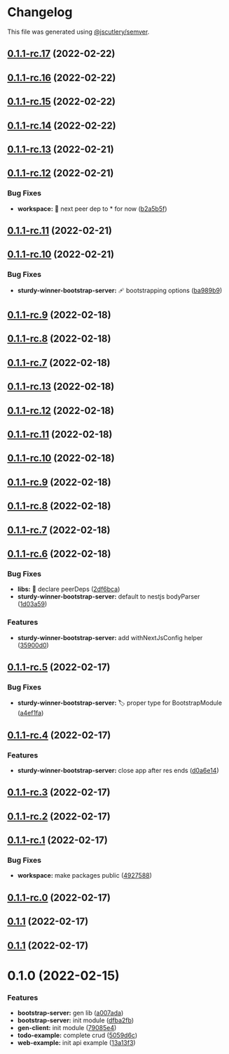 # Changelog

This file was generated using [@jscutlery/semver](https://github.com/jscutlery/semver).

## [0.1.1-rc.17](https://github.com/codeyourfaceoff/sturdy-winner/compare/v0.1.1-rc.16...v0.1.1-rc.17) (2022-02-22)



## [0.1.1-rc.16](https://github.com/codeyourfaceoff/sturdy-winner/compare/v0.1.1-rc.15...v0.1.1-rc.16) (2022-02-22)



## [0.1.1-rc.15](https://github.com/codeyourfaceoff/sturdy-winner/compare/v0.1.1-rc.14...v0.1.1-rc.15) (2022-02-22)



## [0.1.1-rc.14](https://github.com/codeyourfaceoff/sturdy-winner/compare/v0.1.1-rc.13...v0.1.1-rc.14) (2022-02-22)



## [0.1.1-rc.13](https://github.com/codeyourfaceoff/sturdy-winner/compare/v0.1.1-rc.12...v0.1.1-rc.13) (2022-02-21)



## [0.1.1-rc.12](https://github.com/codeyourfaceoff/sturdy-winner/compare/v0.1.1-rc.11...v0.1.1-rc.12) (2022-02-21)


### Bug Fixes

* **workspace:** :pushpin: next peer dep to * for now ([b2a5b5f](https://github.com/codeyourfaceoff/sturdy-winner/commit/b2a5b5fe049507e5259b3c63b570deb5a2437a4d))



## [0.1.1-rc.11](https://github.com/codeyourfaceoff/sturdy-winner/compare/v0.1.1-rc.10...v0.1.1-rc.11) (2022-02-21)



## [0.1.1-rc.10](https://github.com/codeyourfaceoff/sturdy-winner/compare/v0.1.1-rc.9...v0.1.1-rc.10) (2022-02-21)


### Bug Fixes

* **sturdy-winner-bootstrap-server:** :adhesive_bandage: bootstrapping options ([ba989b9](https://github.com/codeyourfaceoff/sturdy-winner/commit/ba989b9359b5c330a8c2418ec9dbae44025c1917))



## [0.1.1-rc.9](https://github.com/codeyourfaceoff/sturdy-winner/compare/v0.1.1-rc.8...v0.1.1-rc.9) (2022-02-18)



## [0.1.1-rc.8](https://github.com/codeyourfaceoff/sturdy-winner/compare/v0.1.1-rc.7...v0.1.1-rc.8) (2022-02-18)



## [0.1.1-rc.7](https://github.com/codeyourfaceoff/sturdy-winner/compare/v0.1.1-rc.6...v0.1.1-rc.7) (2022-02-18)



## [0.1.1-rc.13](https://github.com/codeyourfaceoff/sturdy-winner/compare/v0.1.1-rc.12...v0.1.1-rc.13) (2022-02-18)



## [0.1.1-rc.12](https://github.com/codeyourfaceoff/sturdy-winner/compare/v0.1.1-rc.11...v0.1.1-rc.12) (2022-02-18)



## [0.1.1-rc.11](https://github.com/codeyourfaceoff/sturdy-winner/compare/v0.1.1-rc.10...v0.1.1-rc.11) (2022-02-18)



## [0.1.1-rc.10](https://github.com/codeyourfaceoff/sturdy-winner/compare/v0.1.1-rc.9...v0.1.1-rc.10) (2022-02-18)



## [0.1.1-rc.9](https://github.com/codeyourfaceoff/sturdy-winner/compare/v0.1.1-rc.8...v0.1.1-rc.9) (2022-02-18)



## [0.1.1-rc.8](https://github.com/codeyourfaceoff/sturdy-winner/compare/v0.1.1-rc.7...v0.1.1-rc.8) (2022-02-18)



## [0.1.1-rc.7](https://github.com/codeyourfaceoff/sturdy-winner/compare/v0.1.1-rc.6...v0.1.1-rc.7) (2022-02-18)



## [0.1.1-rc.6](https://github.com/codeyourfaceoff/sturdy-winner/compare/v0.1.1-rc.5...v0.1.1-rc.6) (2022-02-18)


### Bug Fixes

* **libs:** :pushpin: declare peerDeps ([2df6bca](https://github.com/codeyourfaceoff/sturdy-winner/commit/2df6bca4dbfaabb32fe8e960f01595b604480846))
* **sturdy-winner-bootstrap-server:** default to nestjs bodyParser ([1d03a59](https://github.com/codeyourfaceoff/sturdy-winner/commit/1d03a590a91b2c02b51d205720780a57485cd0bd))


### Features

* **sturdy-winner-bootstrap-server:** add withNextJsConfig helper ([35900d0](https://github.com/codeyourfaceoff/sturdy-winner/commit/35900d0f268be6875680d077a58a1cc1c8cbb897))



## [0.1.1-rc.5](https://github.com/codeyourfaceoff/sturdy-winner/compare/v0.1.1-rc.4...v0.1.1-rc.5) (2022-02-17)


### Bug Fixes

* **sturdy-winner-bootstrap-server:** :label: proper type for BootstrapModule ([a4ef1fa](https://github.com/codeyourfaceoff/sturdy-winner/commit/a4ef1fa8811d2771a5dcc7ce2d0e1f4c24428a8e))



## [0.1.1-rc.4](https://github.com/codeyourfaceoff/sturdy-winner/compare/v0.1.1-rc.3...v0.1.1-rc.4) (2022-02-17)


### Features

* **sturdy-winner-bootstrap-server:** close app after res ends ([d0a6e14](https://github.com/codeyourfaceoff/sturdy-winner/commit/d0a6e143ef4e5e54083211fd578f50e96e4ed345))



## [0.1.1-rc.3](https://github.com/codeyourfaceoff/sturdy-winner/compare/v0.1.1-rc.2...v0.1.1-rc.3) (2022-02-17)



## [0.1.1-rc.2](https://github.com/codeyourfaceoff/sturdy-winner/compare/v0.1.1-rc.1...v0.1.1-rc.2) (2022-02-17)



## [0.1.1-rc.1](https://github.com/codeyourfaceoff/sturdy-winner/compare/v0.1.1-rc.0...v0.1.1-rc.1) (2022-02-17)


### Bug Fixes

* **workspace:** make packages public ([4927588](https://github.com/codeyourfaceoff/sturdy-winner/commit/49275883e6c5bc7c3cf1f2a78d87f43ce9025582))



## [0.1.1-rc.0](https://github.com/codeyourfaceoff/sturdy-winner/compare/v0.1.0-rc4...v0.1.1-rc.0) (2022-02-17)



## [0.1.1](https://github.com/codeyourfaceoff/sturdy-winner/compare/v0.1.0-rc4...v0.1.1) (2022-02-17)



## [0.1.1](https://github.com/codeyourfaceoff/sturdy-winner/compare/v0.1.0-rc4...v0.1.1) (2022-02-17)



# 0.1.0 (2022-02-15)


### Features

* **bootstrap-server:** gen lib ([a007ada](https://github.com/codeyourfaceoff/sturdy-winner/commit/a007adabaee2dac1a4d0c5ec0081283e90d8396b))
* **bootstrap-server:** init module ([dfba2fb](https://github.com/codeyourfaceoff/sturdy-winner/commit/dfba2fbef948268e433c23ad43272ff967bdbddd))
* **gen-client:** init module ([79085e4](https://github.com/codeyourfaceoff/sturdy-winner/commit/79085e403f013f6b8981e7046f1dcbbd4f988a29))
* **todo-example:** complete crud ([5059d6c](https://github.com/codeyourfaceoff/sturdy-winner/commit/5059d6c89e5d31a22018d77d9ef7ea49c57c2002))
* **web-example:** init api example ([13a13f3](https://github.com/codeyourfaceoff/sturdy-winner/commit/13a13f35571a0574d83b2e77256d4a50456cf855))
